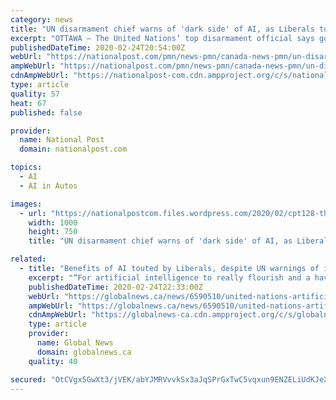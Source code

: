 ```yaml
---
category: news
title: "UN disarmament chief warns of 'dark side' of AI, as Liberals tout benefits"
excerpt: "OTTAWA — The United Nations’ top disarmament official says governments need to pay more attention to the “dark side” of artificial intelligence, including the implications of ... Britain on Monday to develop AI projects that could lead to breakthroughs in driverless vehicles and health care for seniors. The government has made AI ..."
publishedDateTime: 2020-02-24T20:54:00Z
webUrl: "https://nationalpost.com/pmn/news-pmn/canada-news-pmn/un-disarmament-chief-warns-of-dark-side-of-ai-as-liberals-tout-benefits"
ampWebUrl: "https://nationalpost.com/pmn/news-pmn/canada-news-pmn/un-disarmament-chief-warns-of-dark-side-of-ai-as-liberals-tout-benefits/amp"
cdnAmpWebUrl: "https://nationalpost-com.cdn.ampproject.org/c/s/nationalpost.com/pmn/news-pmn/canada-news-pmn/un-disarmament-chief-warns-of-dark-side-of-ai-as-liberals-tout-benefits/amp"
type: article
quality: 57
heat: 67
published: false

provider:
  name: National Post
  domain: nationalpost.com

topics:
  - AI
  - AI in Autos

images:
  - url: "https://nationalpostcom.files.wordpress.com/2020/02/cpt128-the-associated-press-1.jpg"
    width: 1000
    height: 750
    title: "UN disarmament chief warns of 'dark side' of AI, as Liberals tout benefits"

related:
  - title: "Benefits of AI touted by Liberals, despite UN warnings of its ‘dark side’"
    excerpt: "“For artificial intelligence to really flourish and a have a positive impact on society, you need vast amounts of data as well,” said Bains. “As we move forward with that, hopefully we’ll ..."
    publishedDateTime: 2020-02-24T22:33:00Z
    webUrl: "https://globalnews.ca/news/6590510/united-nations-artificial-intelligence/"
    ampWebUrl: "https://globalnews.ca/news/6590510/united-nations-artificial-intelligence/amp/"
    cdnAmpWebUrl: "https://globalnews-ca.cdn.ampproject.org/c/s/globalnews.ca/news/6590510/united-nations-artificial-intelligence/amp/"
    type: article
    provider:
      name: Global News
      domain: globalnews.ca
    quality: 40

secured: "OtCVgx5GwXt3/jVEK/abYJMRVvvkSx3aJqSPrGxTwC5vqxun9ENZELiUdKJeXYLtt1iccGqEWAgn/YfSe4Vckxxb+xsEf9PJGPyWpWLvuCYz9NgZJZgBRYdqFyzuWRR/G9wMbJFJFqSBBtCuVgZI/PYyCpfKHJkGEA6hLMMiKRUJFPy31Hs7cO2kq4HPM3r1hp2oz9Z1kXnrpSukl7DFGPk9MSe3PuB6JGrNkUm/f6TVqngm8958hLVXQXEk2iFpM3vFtfSCbSn3lBJBrKugtwteD4xDcl2VXI4tTXniSOTxPCOPsbA1VfKa3+wOr+5QfmdDfLgl/zh0n1S8QMYuYzgyfaVQ32oh6Y6vIRcMzpeb9Isgn8i3ceQAaIqO/VvFte4Zl4VwOcNh9UiFF/umNomU3ebHHaZ7dbrtP4uF9IhPyydXvBeC82HxrLkNRGq5WGUjHvM3vz13mCPq63w3PuASL6ml2o2QfTqJ1LDU2G0=;KWCmvTI1mQcLcKIo/23DQg=="
---
```


